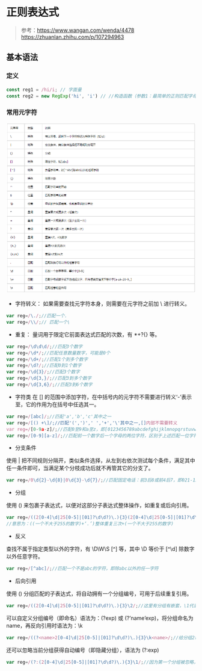 # 正则表达式
> 参考：https://www.wangan.com/wenda/4478
https://zhuanlan.zhihu.com/p/107294963
## 基本语法
### 定义
```javascript
const reg1 = /hi/i; // 字面量
const reg2 = new RegExp('hi', 'i') // //构造函数（参数1：最简单的正则匹配字母hi；参数2：表示匹配时不分大小写）

```

### 常用元字符
<img src="./PICTURES/正则表达式1.png">

- 字符转义：
如果需要查找元字符本身，则需要在元字符之前加 \ 进行转义。
```javascript
var reg=/\./;//匹配一个.
var reg=/\\/;// 匹配一个\
```
- 重复：
量词用于限定它前面表达式匹配的次数，有 *+?{} 等。
```javascript
var reg=/\d\d\d/;//匹配3个数字
var reg=/\d*/;//匹配任意数量数字，可能是0个
var reg=/\d+/;//匹配1个到多个数字
var reg=/\d?/;//匹配0到1个数字
var reg=/\d{3}/;//匹配3个数字
var reg=/\d{3,}/;//匹配3到多个数字
var reg=/\d{3,6}/;//匹配3到6个数字
```

- 字符类
在 [] 的范围中添加字符，在中括号内的元字符不需要进行转义‘-’表示至，它的作用为在括号中任选其一。
```javascript
var reg=/[abc]/;//匹配'a','b','c'其中之一
var reg=/[() +\]/;//匹配'(',')',' ','+','\'其中之一,[]内部不需要转义
var reg=/[0-9a-z]/;//匹配0至9和a至z，即[0123456789abcdefghijklmnopqrstuvwxyz]
var reg=/[0-9][a-z]/;//匹配前一个数字后一个字母的两位字符，区别于上述匹配一位字符
```

- 分支条件

使用 | 把不同规则分隔开，类似条件选择，从左到右依次测试每个条件，满足其中任一条件即可，当满足某个分枝成功后就不再管其它的分支了。
```javascript
var reg=/0\d{2}-\d{8}|0\d{3}-\d{7}/;//匹配固定电话：前3后8或前4后7，即021-12345678或0553-7654321
```


- 分组

使用 () 来包裹子表达式，以便对这部分子表达式整体操作，如重复或后向引用。
```javascript
var reg=/((2[0-4]\d|25[0-5]|[01]?\d\d?)\.){3}(2[0-4]\d|25[0-5]|[01]?\d\d?)/;//匹配IP地址
//意思为：((一个不大于255的数字)+‘.’)整体重复三次+(一个不大于255的数字)
```

- 反义

查找不属于指定类型以外的字符，有 \D\W\S [^] 等，其中 \D 等价于 [^\d] 除数字以外任意字符。
```javascript
var reg=/[^abc]/;//匹配一个不是abc的字符，即除abc以外的任一字符
```

- 后向引用

使用 () 分组匹配的子表达式，将自动拥有一个分组编号，可用于后续重复引用。
```javascript
var reg=/((2[0-4]\d|25[0-5]|[01]?\d\d?)\.){3}\2/;//这里有分组有嵌套，\1代表外层分组（下划线），\2表示内层分组（红色）
```
可以自定义分组编号（即命名）语法为：(?<name>exp) 或 (?’name’exp)，将分组命名为 name，再反向引用时语法为：\k<name>
```javascript
var reg=/((?<name>2[0-4]\d|25[0-5]|[01]?\d\d?)\.){3}\k<name>/;//给分组2命名为name，后续可用该名称来引用
```
还可以忽略当前分组获得自动编号（即隐藏分组），语法为 (?:exp)
```javascript
var reg=/(?:(2[0-4]\d|25[0-5]|[01]?\d\d?)\.){3}\1/;//因为第一个分组被忽略，原来的分组2变为了分组1
```